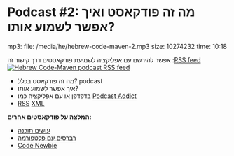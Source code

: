 # Podcast #2: מה זה פודקאסט ואיך אפשר לשמוע אותו?


mp3:
  file: /media/he/hebrew-code-maven-2.mp3
  size: 10274232
  time: 10:18


אפשר להירשם עם אפליקציה לשמיעת פודקאסטים דרך קישור זה :<a href="/rss/podcast">RSS feed <img src="/img/feed-icon16x16.png" alt="Hebrew Code-Maven podcast RSS feed" /></a>


<podcast>

* מה זה פודקאסט בכלל? podcast
* איך אפשר לשמוע אותו?
* בדפדפן או עם אפליקציה כמו [Podcast Addict](https://play.google.com/store/apps/details?id=com.bambuna.podcastaddict&hl=en)
* [RSS](https://en.wikipedia.org/wiki/RSS) [XML](https://en.wikipedia.org/wiki/XML)

<b>המלצה על פודקאסטים אחרים:</b>

* [עושים תוכנה](https://www.ranlevi.com/software/)
* [רברסים עם פלטפורמה](https://www.reversim.com/)
* [Code Newbie](https://www.codenewbie.org/)

